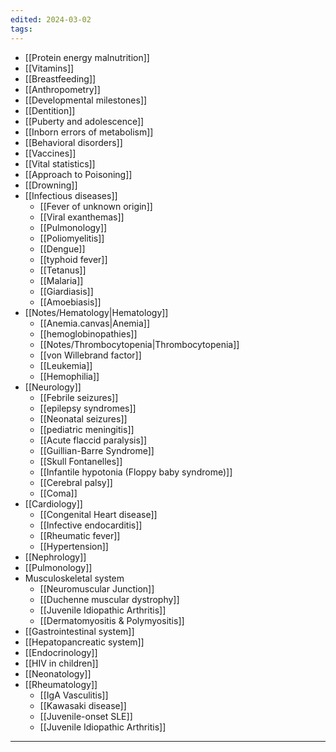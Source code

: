 ```yaml
---
edited: 2024-03-02
tags:
---
```

- [[Protein energy malnutrition]] 
- [[Vitamins]] 
- [[Breastfeeding]]
-  [[Anthropometry]] 
- [[Developmental milestones]] 
- [[Dentition]] 
- [[Puberty and adolescence]] 
- [[Inborn errors of metabolism]] 
- [[Behavioral disorders]] 
- [[Vaccines]] 
- [[Vital statistics]]
- [[Approach to Poisoning]] 
- [[Drowning]]
- [[Infectious diseases]] 
	- [[Fever of unknown origin]]
	- [[Viral exanthemas]] 
	- [[Pulmonology]] 
	- [[Poliomyelitis]] 
	- [[Dengue]]
	- [[typhoid fever]]
	- [[Tetanus]] 
	- [[Malaria]] 
	- [[Giardiasis]]
	- [[Amoebiasis]]
- [[Notes/Hematology|Hematology]] 
	- [[Anemia.canvas|Anemia]]
	- [[hemoglobinopathies]]
	- [[Notes/Thrombocytopenia|Thrombocytopenia]] 
	- [[von Willebrand factor]] 
	- [[Leukemia]]
	- [[Hemophilia]] 
- [[Neurology]] 
	- [[Febrile seizures]]
	- [[epilepsy syndromes]]
	- [[Neonatal seizures]] 
	- [[pediatric meningitis]] 
	- [[Acute flaccid paralysis]] 
	- [[Guillian-Barre Syndrome]]
	- [[Skull Fontanelles]] 
	- [[Infantile hypotonia (Floppy baby syndrome)]] 
	- [[Cerebral palsy]] 
	- [[Coma]] 
- [[Cardiology]] 
	- [[Congenital Heart disease]] 
	- [[Infective endocarditis]] 
	- [[Rheumatic fever]] 
	- [[Hypertension]] 
- [[Nephrology]] 
- [[Pulmonology]] 
- Musculoskeletal system
	- [[Neuromuscular Junction]]
	- [[Duchenne muscular dystrophy]] 
	- [[Juvenile Idiopathic Arthritis]] 
	- [[Dermatomyositis & Polymyositis]] 
- [[Gastrointestinal system]] 
- [[Hepatopancreatic system]] 
- [[Endocrinology]] 
- [[HIV in children]] 
- [[Neonatology]] 
- [[Rheumatology]]
	- [[IgA Vasculitis]]
	- [[Kawasaki disease]]
	- [[Juvenile-onset SLE]]
	-  [[Juvenile Idiopathic Arthritis]] 
---
